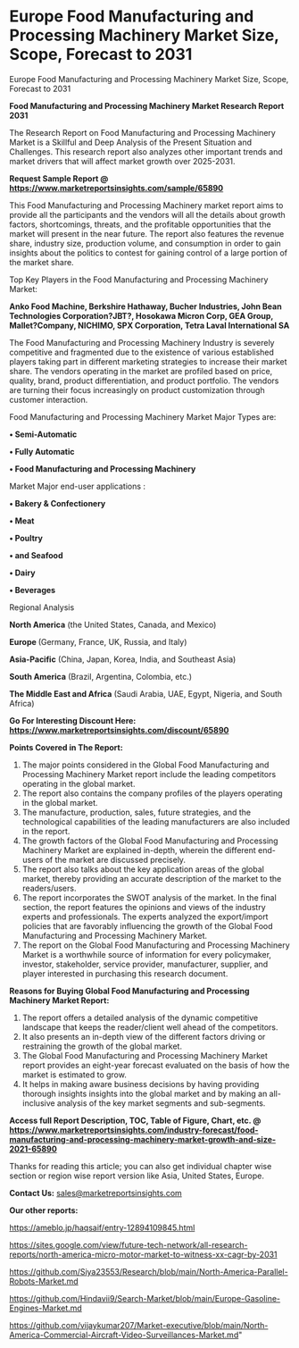 # Europe Food Manufacturing and Processing Machinery Market Size, Scope, Forecast to 2031
Europe Food Manufacturing and Processing Machinery Market Size, Scope, Forecast to 2031

<strong>Food Manufacturing and Processing Machinery Market Research Report 2031</strong>

The Research Report on Food Manufacturing and Processing Machinery Market is a Skillful and Deep Analysis of the Present Situation and Challenges. This research report also analyzes other important trends and market drivers that will affect market growth over 2025-2031.

<strong>Request Sample Report @ <a href=https://www.marketreportsinsights.com/sample/65890>https://www.marketreportsinsights.com/sample/65890</a></strong>

This Food Manufacturing and Processing Machinery market report aims to provide all the participants and the vendors will all the details about growth factors, shortcomings, threats, and the profitable opportunities that the market will present in the near future. The report also features the revenue share, industry size, production volume, and consumption in order to gain insights about the politics to contest for gaining control of a large portion of the market share.

Top Key Players in the Food Manufacturing and Processing Machinery Market:

<strong>Anko Food Machine, Berkshire Hathaway, Bucher Industries, John Bean Technologies Corporation?JBT?, Hosokawa Micron Corp, GEA Group, Mallet?Company, NICHIMO, SPX Corporation, Tetra Laval International SA</strong>

The Food Manufacturing and Processing Machinery Industry is severely competitive and fragmented due to the existence of various established players taking part in different marketing strategies to increase their market share. The vendors operating in the market are profiled based on price, quality, brand, product differentiation, and product portfolio. The vendors are turning their focus increasingly on product customization through customer interaction.

Food Manufacturing and Processing Machinery Market Major Types are:

<strong>• Semi-Automatic

• Fully Automatic

• Food Manufacturing and Processing Machinery</strong>

Market Major end-user applications :

<strong>• Bakery & Confectionery

• Meat

• Poultry

• and Seafood

• Dairy

• Beverages</strong>

Regional Analysis

</u><strong><b>North America</b></strong> (the United States, Canada, and Mexico)

<strong><b>Europe </b></strong>(Germany, France, UK, Russia, and Italy)

<strong><b>Asia-Pacific</b></strong> (China, Japan, Korea, India, and Southeast Asia)

<strong><b>South America</b></strong> (Brazil, Argentina, Colombia, etc.)

<strong><b>The Middle East and Africa</b></strong> (Saudi Arabia, UAE, Egypt, Nigeria, and South Africa)

<strong>Go For Interesting Discount Here: <a href=https://www.marketreportsinsights.com/discount/65890>https://www.marketreportsinsights.com/discount/65890</a></strong>

<strong>Points Covered in The Report:</strong>
<ol>
  <li>The major points considered in the Global Food Manufacturing and Processing Machinery Market report include the leading competitors operating in the global market.</li>
  <li>The report also contains the company profiles of the players operating in the global market.</li>
  <li>The manufacture, production, sales, future strategies, and the technological capabilities of the leading manufacturers are also included in the report.</li>
  <li>The growth factors of the Global Food Manufacturing and Processing Machinery Market are explained in-depth, wherein the different end-users of the market are discussed precisely.</li>
  <li>The report also talks about the key application areas of the global market, thereby providing an accurate description of the market to the readers/users.</li>
  <li>The report incorporates the SWOT analysis of the market. In the final section, the report features the opinions and views of the industry experts and professionals. The experts analyzed the export/import policies that are favorably influencing the growth of the Global Food Manufacturing and Processing Machinery Market.</li>
  <li>The report on the Global Food Manufacturing and Processing Machinery Market is a worthwhile source of information for every policymaker, investor, stakeholder, service provider, manufacturer, supplier, and player interested in purchasing this research document.</li>
</ol>
<strong>Reasons for Buying Global Food Manufacturing and Processing Machinery Market Report:</strong>

<ol>
  <li>The report offers a detailed analysis of the dynamic competitive landscape that keeps the reader/client well ahead of the competitors.</li>
  <li>It also presents an in-depth view of the different factors driving or restraining the growth of the global market.</li>
  <li>The Global Food Manufacturing and Processing Machinery Market report provides an eight-year forecast evaluated on the basis of how the market is estimated to grow.</li>
  <li>It helps in making aware business decisions by having providing thorough insights insights into the global market and by making an all-inclusive analysis of the key market segments and sub-segments.</li>
</ol>
<strong>Access full Report Description, TOC, Table of Figure, Chart, etc. @ <a href=https://www.marketreportsinsights.com/industry-forecast/food-manufacturing-and-processing-machinery-market-growth-and-size-2021-65890>https://www.marketreportsinsights.com/industry-forecast/food-manufacturing-and-processing-machinery-market-growth-and-size-2021-65890</a></strong>


Thanks for reading this article; you can also get individual chapter wise section or region wise report version like Asia, United States, Europe.

<strong>Contact Us:</strong>
sales@marketreportsinsights.com

<strong>Our other reports:</strong>

<a href=https://ameblo.jp/haqsaif/entry-12894109845.html>https://ameblo.jp/haqsaif/entry-12894109845.html</a>

<a href=https://sites.google.com/view/future-tech-network/all-research-reports/north-america-micro-motor-market-to-witness-xx-cagr-by-2031>https://sites.google.com/view/future-tech-network/all-research-reports/north-america-micro-motor-market-to-witness-xx-cagr-by-2031</a>

<a href=https://github.com/Siya23553/Research/blob/main/North-America-Parallel-Robots-Market.md>https://github.com/Siya23553/Research/blob/main/North-America-Parallel-Robots-Market.md</a>

<a href=https://github.com/Hindavii9/Search-Market/blob/main/Europe-Gasoline-Engines-Market.md>https://github.com/Hindavii9/Search-Market/blob/main/Europe-Gasoline-Engines-Market.md</a>

<a href=https://github.com/vijaykumar207/Market-executive/blob/main/North-America-Commercial-Aircraft-Video-Surveillances-Market.md>https://github.com/vijaykumar207/Market-executive/blob/main/North-America-Commercial-Aircraft-Video-Surveillances-Market.md</a>"
